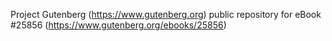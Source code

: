 Project Gutenberg (https://www.gutenberg.org) public repository for eBook #25856 (https://www.gutenberg.org/ebooks/25856)
